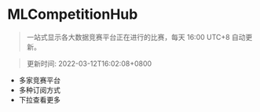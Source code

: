 # MLCompetitionHub

> 一站式显示各大数据竞赛平台正在进行的比赛，每天 16:00 UTC+8 自动更新。
  
> 更新时间: 2022-03-12T16:02:08+0800 

* 多家竞赛平台
* 多种订阅方式
* 下拉查看更多